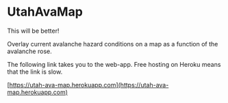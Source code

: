 
# UtahAvaMap

This will be better!

Overlay current avalanche hazard conditions on a map as a function of the avalanche rose.

The following link takes you to the web-app.  Free hosting on Heroku means that the link is slow.

[https://utah-ava-map.herokuapp.com](https://utah-ava-map.herokuapp.com)
